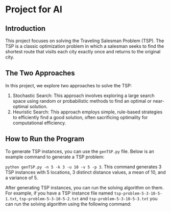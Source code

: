 # Project for AI

## Introduction
This project focuses on solving the Traveling Salesman Problem (TSP). The TSP is a classic optimization problem in which a salesman seeks to find the shortest route that visits each city exactly once and returns to the original city.

## The Two Approaches
In this project, we explore two approaches to solve the TSP:
1. Stochastic Search: This approach involves exploring a large search space using random or probabilistic methods to find an optimal or near-optimal solution.
2. Heuristic Search: This approach employs simple, rule-based strategies to efficiently find a good solution, often sacrificing optimality for computational efficiency.

## How to Run the Program
To generate TSP instances, you can use the `genTSP.py` file. Below is an example command to generate a TSP problem:
  
  `python genTSP.py -n 5 -k 3 -u 10 -v 5 -p 3`.
This command generates 3 TSP instances with 5 locations, 3 distinct distance values, a mean of 10, and a variance of 5.

After generating TSP instances, you can run the solving algorithm on them. For example, if you have a TSP instance file named `tsp-problem-5-3-10-5-1.txt`, `tsp-problem-5-3-10-5-2.txt` and `tsp-problem-5-3-10-5-3.txt` you can run the solving algorithm using the following command:
